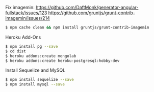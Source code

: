 Fix imagemin:
	https://github.com/DaftMonk/generator-angular-fullstack/issues/123
	https://github.com/gruntjs/grunt-contrib-imagemin/issues/214
```sh
$ npm cache clean && npm install gruntjs/grunt-contrib-imagemin
```


Heroku Add-Ons
```sh
$ npm install pg --save
$ cd dist
$ heroku addons:create mongolab
$ heroku addons:create heroku-postgresql:hobby-dev
```

Install Sequelize and MySQL
```sh
$ npm install sequelize --save
$ npm install mysql --save 
```
